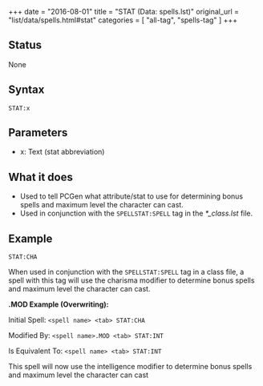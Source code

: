 +++
date = "2016-08-01"
title = "STAT (Data: spells.lst)"
original_url = "list/data/spells.html#stat"
categories = [ "all-tag", "spells-tag" ]
+++

## Status

None

## Syntax

`STAT:x`

## Parameters

-   x: Text (stat abbreviation)



What it does
------------

-   Used to tell PCGen what attribute/stat to use for determining bonus
    spells and maximum level the character can cast.
-   Used in conjunction with the `SPELLSTAT:SPELL` tag in the
    *\*\_class.lst* file.

Example
-------

`STAT:CHA`

When used in conjunction with the `SPELLSTAT:SPELL` tag in a class file,
a spell with this tag will use the charisma modifier to determine bonus
spells and maximum level the character can cast.

**.MOD Example (Overwriting):**

Initial Spell: `<spell name> <tab> STAT:CHA`

Modified By: `<spell name>.MOD <tab> STAT:INT`

Is Equivalent To: `<spell name> <tab> STAT:INT`

This spell will now use the intelligence modifier to determine bonus
spells and maximum level the character can cast

